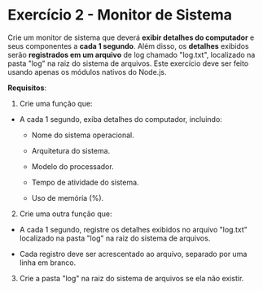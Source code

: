 # Exercício 2 - Monitor de Sistema
Crie um monitor de sistema que deverá **exibir detalhes do computador** e seus componentes a **cada 1 segundo**. Além disso, os **detalhes** exibidos serão **registrados em um arquivo** de log chamado "log.txt", localizado na pasta "log" na raiz do sistema de arquivos. Este exercício deve ser feito usando apenas os módulos nativos do Node.js.

**Requisitos**:

1. Crie uma função que:

- A cada 1 segundo, exiba detalhes do computador, incluindo:

    - Nome do sistema operacional.

    - Arquitetura do sistema.

    - Modelo do processador.

    - Tempo de atividade do sistema.

    - Uso de memória (%).

2. Crie uma outra função que:

- A cada 1 segundo, registre os detalhes exibidos no arquivo "log.txt" localizado na pasta "log" na raiz do sistema de arquivos.

- Cada registro deve ser acrescentado ao arquivo, separado por uma linha em branco.

3. Crie a pasta "log" na raiz do sistema de arquivos se ela não existir.